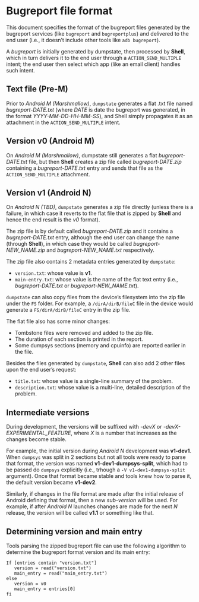 # Bugreport file format

This document specifies the format of the bugreport files generated by the
bugreport services (like `bugreport` and `bugreportplus`) and delivered to the
end user (i.e., it doesn’t include other tools like `adb bugreport`).

A _bugreport_ is initially generated by dumpstate, then processed by **Shell**,
which in turn delivers it to the end user through a `ACTION_SEND_MULTIPLE`
intent; the end user then select which app (like an email client) handles such
intent.

## Text file (Pre-M)
Prior to _Android M (Marshmallow)_, `dumpstate` generates a flat .txt file named
_bugreport-DATE.txt_ (where _DATE_ is date the bugreport was generated, in the
format _YYYY-MM-DD-HH-MM-SS_), and Shell simply propagates it as an attachment
in the `ACTION_SEND_MULTIPLE` intent.

## Version v0 (Android M)
On _Android M (Marshmallow)_, dumpstate still generates a flat
_bugreport-DATE.txt_ file, but then **Shell** creates a zip file called
_bugreport-DATE.zip_ containing a _bugreport-DATE.txt_ entry and sends that
file as the `ACTION_SEND_MULTIPLE` attachment.

## Version v1 (Android N)
On _Android N (TBD)_, `dumpstate` generates a zip file directly (unless there
is a failure, in which case it reverts to the flat file that is zipped by
**Shell** and hence the end result is the _v0_ format).

The zip file is by default called _bugreport-DATE.zip_ and it contains a
_bugreport-DATE.txt_ entry, although the end user can change the name (through
**Shell**), in which case they would be called _bugreport-NEW_NAME.zip_ and
_bugreport-NEW_NAME.txt_ respectively.

The zip file also contains 2 metadata entries generated by `dumpstate`:

- `version.txt`:  whose value is **v1**.
- `main-entry.txt`: whose value is the name of the flat text entry (i.e.,
  _bugreport-DATE.txt_ or _bugreport-NEW_NAME.txt_).

`dumpstate` can also copy files from the device’s filesystem into the zip file
under the `FS` folder. For example, a `/dirA/dirB/fileC` file in the device
would generate a `FS/dirA/dirB/fileC` entry in the zip file.

The flat file also has some minor changes:

- Tombstone files were removed and added to the zip file.
- The duration of each section is printed in the report.
- Some dumpsys sections (memory and cpuinfo) are reported earlier in the file.

Besides the files generated by `dumpstate`, **Shell** can also add 2 other
files upon the end user’s request:

- `title.txt`: whose value is a single-line summary of the problem.
- `description.txt`: whose value is a multi-line, detailed description of the problem.

## Intermediate versions
During development, the versions will be suffixed with _-devX_ or
_-devX-EXPERIMENTAL_FEATURE_, where _X_ is a number that increases as the
changes become stable.

For example, the initial version during _Android N_ development was
**v1-dev1**. When `dumpsys` was split in 2 sections but not all tools were
ready to parse that format, the version was named **v1-dev1-dumpsys-split**,
which had to be passed do `dumpsys` explicitly (i.e., trhough a
`-V v1-dev1-dumpsys-split` argument). Once that format became stable and tools
knew how to parse it, the default version became **v1-dev2**.

Similarly, if changes in the file format are made after the initial release of
Android defining that format, then a new _sub-version_ will be used.
For example, if after _Android N_ launches changes are made for the next _N_
release, the version will be called **v1.1** or something like that.

Determining version and main entry
-----------------------------------------------

Tools parsing the zipped bugreport file can use the following algorithm to
determine the bugreport format version and its main entry:

```
If [entries contain "version.txt"]
   version = read("version.txt")
   main_entry = read("main_entry.txt")
else
   version = v0
   main_entry = entries[0]
fi
```

